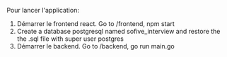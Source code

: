 Pour lancer l'application:
1) Démarrer le frontend react. Go to /frontend,  npm start
2) Create a database postgresql named sofive_interview and restore the the .sql file with super user postgres 
3) Démarrer le backend. Go to /backend, go run main.go

